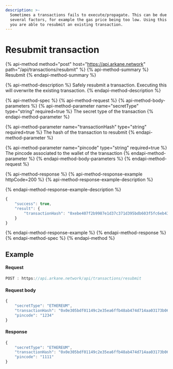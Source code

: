 ```yaml
---
description: >-
  Sometimes a transactions fails to execute/propagate. This can be due to
  several factors, for example the gas price being too low. Using this endpoint,
  you are able to resubmit an existing transaction.
---
```


# Resubmit transaction

{% api-method method="post" host="https://api.arkane.network" path="/api/transactions/resubmit" %}
{% api-method-summary %}
Resubmit
{% endapi-method-summary %}

{% api-method-description %}
Safely resubmit a transaction. Executing this will overwrite the existing transaction.
{% endapi-method-description %}

{% api-method-spec %}
{% api-method-request %}
{% api-method-body-parameters %}
{% api-method-parameter name="secretType" type="string" required=true %}
The secret type of the transaction
{% endapi-method-parameter %}

{% api-method-parameter name="transactionHash" type="string" required=true %}
The hash of the transaction to resubmit
{% endapi-method-parameter %}

{% api-method-parameter name="pincode" type="string" required=true %}
The pincode associated to the wallet of the transaction
{% endapi-method-parameter %}
{% endapi-method-body-parameters %}
{% endapi-method-request %}

{% api-method-response %}
{% api-method-response-example httpCode=200 %}
{% api-method-response-example-description %}

{% endapi-method-response-example-description %}

```javascript
{
    "success": true,
    "result": {
        "transactionHash": "0xebe407f2b9987e1d37c371d395bdb603f5fc6eb43ac58711d77e7ed944b4261a"
    }
}
```
{% endapi-method-response-example %}
{% endapi-method-response %}
{% endapi-method-spec %}
{% endapi-method %}

## Example

#### Request

```javascript
POST : https://api.arkane.network/api/transactions/resubmit
```

#### Request body

```javascript
{
    "secretType": "ETHEREUM",
    "transactionHash": "0x0e305bdf01149c2e35ea6ffb48ab474d714aa03173b06427c6325f0693c59f92",
    "pincode": "1234"
}
```

#### Response

```javascript
{
    "secretType": "ETHEREUM",
    "transactionHash": "0x0e305bdf01149c2e35ea6ffb48ab474d714aa03173b06427c6325f0693c59f92",
    "pincode": "1111"
}
```

